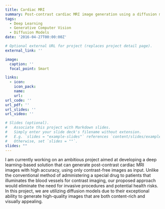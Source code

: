 ```yaml
---
title: Cardiac MRI
summary: Post-contrast cardiac MRI image generation using a diffusion model conditioned on contrast free images.
tags:
  - Deep Learning
  - Generative Computer Vision
  - Diffusion Models
date: '2016-04-27T00:00:00Z'

# Optional external URL for project (replaces project detail page).
external_link: ''

image:
  caption: ''
  focal_point: Smart

links:
  - icon: 
    icon_pack: 
    name: 
    url: 
url_code: ''
url_pdf: ''
url_slides: ''
url_video: ''

# Slides (optional).
#   Associate this project with Markdown slides.
#   Simply enter your slide deck's filename without extension.
#   E.g. `slides = "example-slides"` references `content/slides/example-slides.md`.
#   Otherwise, set `slides = ""`.
slides: ""
---
```


I am currently working on an ambitious project aimed at developing a deep learning-based solution that can generate post-contrast cardiac MRI images with high accuracy, using only contrast-free images as input. Unlike the conventional method of administering a special drug to patients that illuminates the blood vessels for contrast imaging, our proposed approach would eliminate the need for invasive procedures and potential health risks. In this project, we are utilizing diffusion models due to their exceptional ability to generate high-quality images that are both content-rich and visually appealing.  
